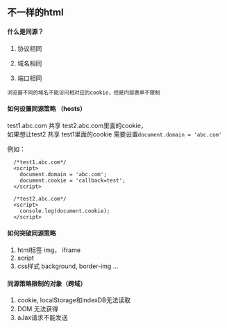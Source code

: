## 不一样的html

#### 什么是同源？
1. 协议相同

2. 域名相同

3. 端口相同

`浏览器不同的域名不能访问相对应的cookie，但是内部表单不限制`

#### 如何设置同源策略 （hosts）
test1.abc.com 共享 test2.abc.com里面的cookie，  
如果想让test2 共享 test1里面的cookie 需要设置`document.domain = 'abc.com'`

例如：

```
  /*test1.abc.com*/
  <script>
    document.domain = 'abc.com';
    document.cookie = 'callback=test';
  </script>

  /*test2.abc.com*/
  <script>
    console.log(document.cookie);
  </script>

```

#### 如何突破同源策略
1. html标签 img， iframe
2. script<jsonp>
3. css样式 background, border-img ...
  
#### 同源策略限制的对象（跨域）
1. cookie, localStorage和indexDB无法读取
2. DOM 无法获得
3. aJax请求不能发送

